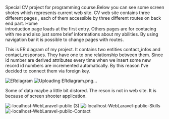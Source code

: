 Special CV project for programming course.Below you can see some screen shotes which represents current web site. 
CV web site contains three different pages , each of them accessible by three different routes on back end part. Home  
introduction page loads at the first entry. Others pages are for contacing with me and also just some brief informations
about my abilities. By using navigation bar it is possible to change pages with routes.


This is ER diagram of my project. It contains two entities contact_infos and contact_responses. They have one to one relationship between them.
Since id number are derived attributes every time when we insert some new record id numbers are incremented automatically. By this reason I've decided to connect them via foreign key.

![ERdiagram](https://user-images.githubusercontent.com/63705344/115227565-73e8b780-a132-11eb-8750-fbe3aebb2115.png)
![Uploading ERdiagram.png…]()



Some of data maybe a little bit distored. The reson is not in web site. It is because of screen shooter application.

![-localhost-WebLaravel-public (3)](https://user-images.githubusercontent.com/63705344/108587449-c6e5fe80-737d-11eb-9ca0-39caa8c91660.png)
![-localhost-WebLaravel-public-Skills](https://user-images.githubusercontent.com/63705344/108587468-debd8280-737d-11eb-8b31-ec877dbe2584.png)
![-localhost-WebLaravel-public-Contact](https://user-images.githubusercontent.com/63705344/108587478-eed56200-737d-11eb-8ddc-8be3852fc49e.png)


